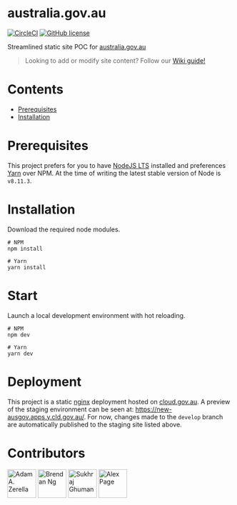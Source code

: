 # australia.gov.au

[![CircleCI](https://circleci.com/gh/govau/ausgov.svg?style=svg)](https://circleci.com/gh/govau/ausgov)
[![GitHub license](https://img.shields.io/github/license/govau/ausgov.svg)](https://github.com/govau/ausgov/blob/master/LICENSE)

Streamlined static site POC for [australia.gov.au](https://www.australia.gov.au)

> Looking to add or modify site content? Follow our [Wiki guide!](https://github.com/govau/ausgov/wiki)

# Contents

-   [Prerequisites](#prerequisites)
-   [Installation](#installation)

# Prerequisites

This project prefers for you to have [NodeJS LTS](https://nodejs.org/en/) installed and preferences [Yarn](https://yarnpkg.com/lang/en/) over NPM. At the time of writing the latest stable version of Node is `v8.11.3`.

# Installation

Download the required node modules.

```node
# NPM
npm install

# Yarn
yarn install
```

# Start

Launch a local development environment with hot reloading.

```node
# NPM
npm dev

# Yarn
yarn dev
```

# Deployment

This project is a static [nginx](https://nginx.org/en/) deployment hosted on [cloud.gov.au](https://cloud.gov.au). A preview of the staging environment can be seen at: https://new-ausgov.apps.y.cld.gov.au/. For now, changes made to the `develop` branch are automatically published to the staging site listed above.

# Contributors

<div style="display:inline;">
  <img width="64" height="64" href="https://github.com/adamzerella" src="https://avatars0.githubusercontent.com/u/1501560?s=460&v=4" alt="Adam A. Zerella"/>
  <img width="64" height="64" href="https://github.com/BrendanCNg" src="https://avatars2.githubusercontent.com/u/36283933?s=400&v=4" alt="Brendan Ng"/>
  <img width="64" height="64" href="https://github.com/sukhrajghuman" src="https://avatars0.githubusercontent.com/u/20184809?s=400&v=4" alt="Sukhraj Ghuman"/>
  <img width="64" height="64" href="https://github.com/alex-page" src="https://avatars0.githubusercontent.com/u/19199063?s=460&v=4" alt="Alex Page"/>
</div>
